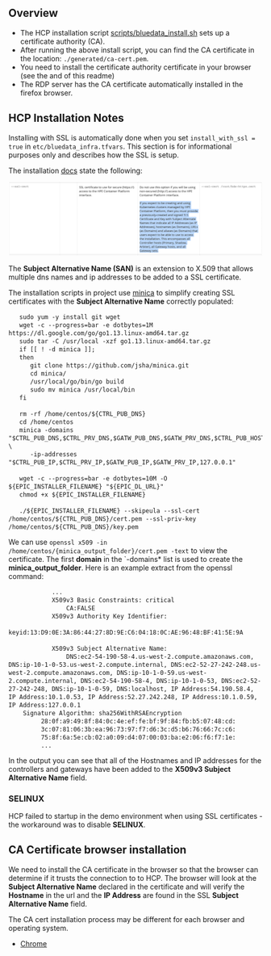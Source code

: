 ## Overview

- The HCP installation script [scripts/bluedata_install.sh](../scripts/bluedata_install.sh) sets up a certificate authority (CA).
- After running the above install script, you can find the CA certificate in the location: `./generated/ca-cert.pem`.
- You need to install the certificate authority certificate in your browser (see the and of this readme)
- The RDP server has the CA certificate automatically installed in the firefox browser.

## HCP Installation Notes

Installing with SSL is automatically done when you set `install_with_ssl = true` in `etc/bluedata_infra.tfvars`.  This section is for informational purposes only and describes how the SSL is setup.

The installation [docs](http://docs.bluedata.com/50_standard-installation) state the following:

![install docs instructions](./README-SSL-CERTIFICATES/install_docs_ssl_instruction.png)

The **Subject Alternative Name (SAN)** is an extension to X.509 that allows multiple dns names and ip addresses to be added to a SSL certificate. 

The installation scripts in project use [minica](https://github.com/jsha/minica) to simplify creating SSL certificates with the **Subject Alternative Name** correctly populated:

```
   sudo yum -y install git wget
   wget -c --progress=bar -e dotbytes=1M https://dl.google.com/go/go1.13.linux-amd64.tar.gz
   sudo tar -C /usr/local -xzf go1.13.linux-amd64.tar.gz
   if [[ ! -d minica ]];
   then
      git clone https://github.com/jsha/minica.git
      cd minica/
      /usr/local/go/bin/go build
      sudo mv minica /usr/local/bin
   fi
   
   rm -rf /home/centos/${CTRL_PUB_DNS}
   cd /home/centos
   minica -domains "$CTRL_PUB_DNS,$CTRL_PRV_DNS,$GATW_PUB_DNS,$GATW_PRV_DNS,$CTRL_PUB_HOST,$CTRL_PRV_HOST,$GATW_PUB_HOST,$GATW_PRV_HOST,localhost" \
      -ip-addresses "$CTRL_PUB_IP,$CTRL_PRV_IP,$GATW_PUB_IP,$GATW_PRV_IP,127.0.0.1"

   wget -c --progress=bar -e dotbytes=10M -O ${EPIC_INSTALLER_FILENAME} "${EPIC_DL_URL}"
   chmod +x ${EPIC_INSTALLER_FILENAME}
   
   ./${EPIC_INSTALLER_FILENAME} --skipeula --ssl-cert /home/centos/${CTRL_PUB_DNS}/cert.pem --ssl-priv-key /home/centos/${CTRL_PUB_DNS}/key.pem
   ```
   
We can use `openssl x509 -in /home/centos/{minica_output_folder}/cert.pem -text` to view the certificate.  The first **domain** in the `-domains* list is used to create the **minica_output_folder**.  Here is an example extract from the openssl command:

```
            ... 
            X509v3 Basic Constraints: critical
                CA:FALSE
            X509v3 Authority Key Identifier:
                keyid:13:D9:0E:3A:86:44:27:8D:9E:C6:04:18:0C:AE:96:48:BF:41:5E:9A

            X509v3 Subject Alternative Name:
                DNS:ec2-54-190-58-4.us-west-2.compute.amazonaws.com, DNS:ip-10-1-0-53.us-west-2.compute.internal, DNS:ec2-52-27-242-248.us-west-2.compute.amazonaws.com, DNS:ip-10-1-0-59.us-west-2.compute.internal, DNS:ec2-54-190-58-4, DNS:ip-10-1-0-53, DNS:ec2-52-27-242-248, DNS:ip-10-1-0-59, DNS:localhost, IP Address:54.190.58.4, IP Address:10.1.0.53, IP Address:52.27.242.248, IP Address:10.1.0.59, IP Address:127.0.0.1
    Signature Algorithm: sha256WithRSAEncryption
         28:0f:a9:49:8f:84:0c:4e:ef:fe:bf:9f:84:fb:b5:07:48:cd:
         3c:07:81:06:3b:ea:96:73:97:f7:d6:3c:d5:b6:76:66:7c:c6:
         75:8f:6a:5e:cb:02:a0:09:d4:07:00:03:ba:e2:06:f6:f7:1e:
         ...
```

In the output you can see that all of the Hostnames and IP addresses for the controllers and gateways have been added to the **X509v3 Subject Alternative Name** field.

### SELINUX

HCP failed to startup in the demo environment when using SSL certificates - the workaround was to disable **SELINUX**.

## CA Certificate browser installation

We need to install the CA certificate in the browser so that the browser can determine if it trusts the connection to to HCP.  The browser will look at the **Subject Alternative Name** declared in the certificate and will verify the **Hostname** in the url and the **IP Address** are found in the SSL **Subject Alternative Name**  field.

The CA cert installation process may be different for each browser and operating system.

- [Chrome](https://www.bonusbits.com/wiki/HowTo:Import_Certificate_Authority_Root_Certificate_in_Google_Chrome)
